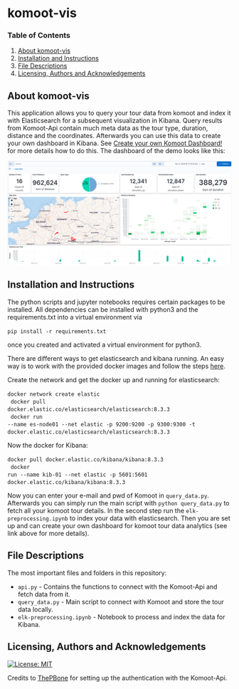 # komoot-vis


### Table of Contents

1. [About komoot-vis](#about)
2. [Installation and Instructions](#installation)
3. [File Descriptions](#files)
4. [Licensing, Authors and Acknowledgements](#licensing)

## About komoot-vis<a name="about"></a>
This application allows you to query your tour data from komoot and index it with Elasticsearch for a subsequent visualization in Kibana. Query results from Komoot-Api contain much meta data as the tour type, duration, distance and the coordinates. Afterwards you can use this data to create your own dashboard in Kibana. See <a href="https://www.elastic.co/guide/en/kibana/current/docker.html">Create your own Komoot Dashboard!</a> for more details how to do this. The dashboard of the demo looks like this:
  
![DemoDashboard](doc/dashboard_view_demo.png)

## Installation and Instructions<a name="installation"></a>
The python scripts and jupyter notebooks requires certain packages to be installed. All dependencies can be installed with python3 and the requirements.txt into a virtual environment via

`pip install -r requirements.txt`

once you created and activated a virtual environment for python3.

There are different ways to get elasticsearch and kibana running. An easy way is to work with the provided docker images and follow the steps <a href="https://www.elastic.co/guide/en/kibana/current/docker.html">here</a>.

Create the network and get the docker up and running for elasticsearch:
  

<code>docker network create elastic <br>
docker pull docker.elastic.co/elasticsearch/elasticsearch:8.3.3 <br>
docker run --name es-node01 --net elastic -p 9200:9200 -p 9300:9300 -t docker.elastic.co/elasticsearch/elasticsearch:8.3.3</code>
  
Now the docker for Kibana:
  
<code>docker pull docker.elastic.co/kibana/kibana:8.3.3 <br>
docker run --name kib-01 --net elastic -p 5601:5601 docker.elastic.co/kibana/kibana:8.3.3</code>
  
Now you can enter your e-mail and pwd of Komoot in `query_data.py`. Afterwards you can simply run the main script with `python query_data.py` to fetch all your komoot tour details. In the second step run the `elk-preprocessing.ipynb` to index your data with elasticsearch. Then you are set up and can create your own dashboard for komoot tour data analytics (see link above for more details).

## File Descriptions<a name="files"></a>
The most important files and folders in this repository:

* `api.py` - Contains the functions to connect with the Komoot-Api and fetch data from it.
* `query_data.py` - Main script to connect with Komoot and store the tour data locally.
* `elk-preprocessing.ipynb` - Notebook to process and index the data for Kibana.

## Licensing, Authors and Acknowledgements<a name ="licensing"></a>
[![License: MIT](https://img.shields.io/badge/License-MIT-yellow.svg)](https://opensource.org/licenses/MIT)
  
Credits to <a href="https://github.com/ThePBone/KomootGPX">ThePBone</a> for setting up the authentication with the Komoot-Api.